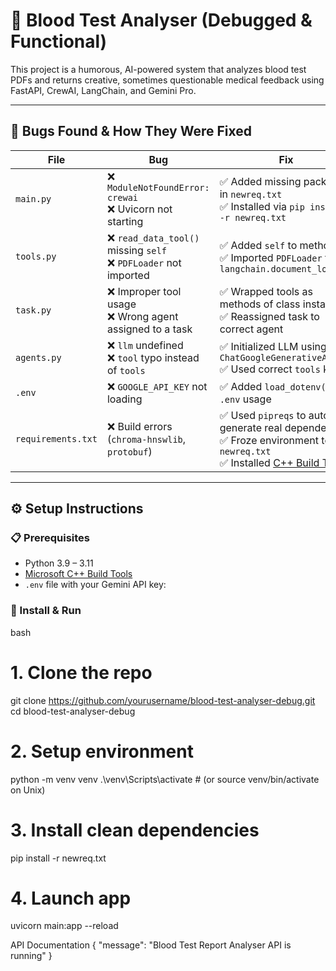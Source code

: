 # 🧬 Blood Test Analyser (Debugged & Functional)

This project is a humorous, AI-powered system that analyzes blood test PDFs and returns creative, sometimes questionable medical feedback using FastAPI, CrewAI, LangChain, and Gemini Pro.

---

## 🐞 Bugs Found & How They Were Fixed

| File | Bug | Fix |
|------|-----|-----|
| `main.py` | ❌ `ModuleNotFoundError: crewai`<br>❌ Uvicorn not starting | ✅ Added missing packages in `newreq.txt`<br>✅ Installed via `pip install -r newreq.txt` |
| `tools.py` | ❌ `read_data_tool()` missing `self`<br>❌ `PDFLoader` not imported | ✅ Added `self` to methods<br>✅ Imported `PDFLoader` from `langchain.document_loaders` |
| `task.py` | ❌ Improper tool usage<br>❌ Wrong agent assigned to a task | ✅ Wrapped tools as methods of class instances<br>✅ Reassigned task to correct agent |
| `agents.py` | ❌ `llm` undefined<br>❌ `tool` typo instead of `tools` | ✅ Initialized LLM using `ChatGoogleGenerativeAI`<br>✅ Used correct `tools` key |
| `.env` | ❌ `GOOGLE_API_KEY` not loading | ✅ Added `load_dotenv()` and `.env` usage |
| `requirements.txt` | ❌ Build errors (`chroma-hnswlib`, `protobuf`) | ✅ Used `pipreqs` to auto-generate real dependencies<br>✅ Froze environment to `newreq.txt`<br>✅ Installed [C++ Build Tools](https://visualstudio.microsoft.com/visual-cpp-build-tools/) |

---

## ⚙️ Setup Instructions

### 📋 Prerequisites

- Python 3.9 – 3.11
- [Microsoft C++ Build Tools](https://visualstudio.microsoft.com/visual-cpp-build-tools/)
- `.env` file with your Gemini API key:


### 🚀 Install & Run

bash
# 1. Clone the repo
git clone https://github.com/yourusername/blood-test-analyser-debug.git
cd blood-test-analyser-debug

# 2. Setup environment
python -m venv venv
.\venv\Scripts\activate  # (or source venv/bin/activate on Unix)

# 3. Install clean dependencies
pip install -r newreq.txt

# 4. Launch app
uvicorn main:app --reload

 API Documentation
 {
  "message": "Blood Test Report Analyser API is running"
}
